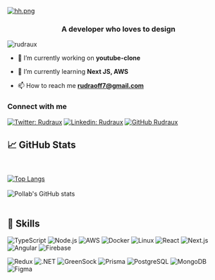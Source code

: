 
[![hh.png](https://i.postimg.cc/VsxvGpYH/hh.png)](https://postimg.cc/JtQRtTHb)

<!-- <h1 align="center">Hi 👋, I'm Pollab</h1> -->
<h3 align="center">A developer who loves to design</h3>

<p align="left"> <img src="https://komarev.com/ghpvc/?username=rudraux&label=Profile%20views&color=0e75b6&style=flat" alt="rudraux" /> </p>



- 🔭 I’m currently working on **youtube-clone**

- 🌱 I’m currently learning **Next JS, AWS**

- 📫 How to reach me **rudraoff7@gmail.com**

<h3 align="left">Connect with me</h3>

[![Twitter: Rudraux](https://img.shields.io/twitter/follow/rudraux?style=social)](https://twitter.com/rudraux)
[![Linkedin: Rudraux](https://img.shields.io/badge/-rudraux-blue?style=flat-square&logo=Linkedin&logoColor=white&link=https://www.linkedin.com/in/rudraux/)](https://www.linkedin.com/in/rudraux/)
[![GitHub Rudraux](https://img.shields.io/github/followers/rudraux?label=follow&style=social)](https://github.com/RudraUX)

## &#x1f4c8; GitHub Stats

<br>

[![Top Langs](https://github-readme-stats.vercel.app/api/top-langs/?username=rudraux&langs_count=5&show_icons=true&theme=dark)](https://github.com/rudraux/github-readme-stats)
<br>
<br>
![Pollab's GitHub stats](https://github-readme-stats.vercel.app/api?username=rudraux&show_icons=true&theme=dark)
<br>
<br>

## 💼 Skills

![TypeScript](https://img.shields.io/badge/-TypeScript-000?&logo=TypeScript)
![Node.js](https://img.shields.io/badge/-Node.js-000?&logo=node.js)
![AWS](https://img.shields.io/badge/-AWS-000?&logo=Amazon-AWS&logoColor=F90)
![Docker](https://img.shields.io/badge/-Docker-000?&logo=Docker)
![Linux](https://img.shields.io/badge/-Linux-000?&logo=Linux)
![React](https://img.shields.io/badge/-React-000?&logo=React)
![Next.js](https://img.shields.io/badge/-Next.js-000?&logo=Next.js)
![Angular](https://img.shields.io/badge/-Angular-000?&logo=Angular)
![Firebase](https://img.shields.io/badge/-Firebase-000?&logo=Firebase)
<br>

![Redux](https://img.shields.io/badge/-Redux-000?&logo=Redux)
![.NET](https://img.shields.io/badge/-.NET-000?&logo=.NET)
![GreenSock](https://img.shields.io/badge/-GreenSock-000?&logo=GreenSock)
![Prisma](https://img.shields.io/badge/-Prisma-000?&logo=Prisma)
![PostgreSQL](https://img.shields.io/badge/-PostgreSQL-000?&logo=PostgreSQL)
![MongoDB](https://img.shields.io/badge/-MongoDB-000?&logo=MongoDB)
![Figma](https://img.shields.io/badge/-Figma-000?&logo=Figma)


